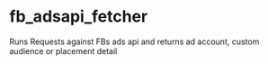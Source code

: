 # fb_adsapi_fetcher
Runs Requests against FBs ads api and returns ad account, custom audience or placement detail

